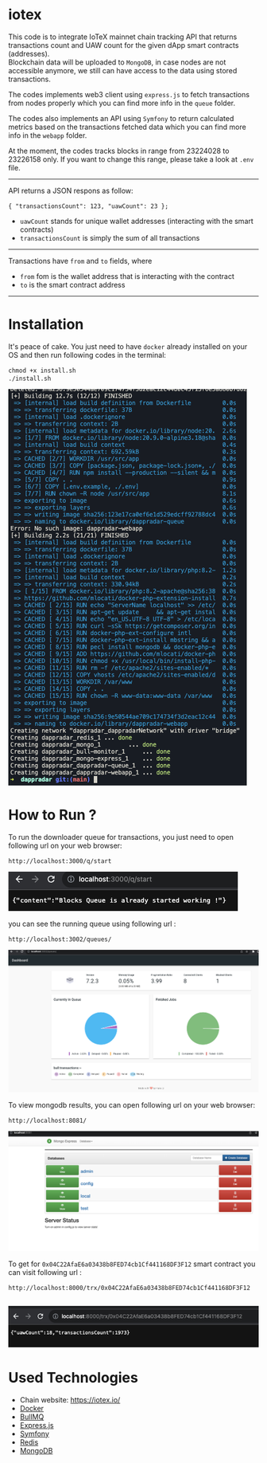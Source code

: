 # iotex  
This code is to integrate IoTeX mainnet chain tracking API that returns transactions count and UAW count for the given dApp smart contracts (addresses).  
Blockchain data will be uploaded to `MongoDB`, in case nodes are not accessible anymore, we still can have access to the data using stored transactions.

The codes implements web3 client using `express.js` to fetch transactions from nodes properly which you can find more info in the `queue` folder.

The codes also implements an API using `Symfony` to return calculated metrics based on the transactions fetched data which you can find more info in the `webapp` folder.

At the moment, the codes tracks blocks in range from 23224028 to 23226158 only. If you want to change this range, please take a look at `.env` file.

---

API returns a JSON respons as follow:   
```
{ "transactionsCount": 123, "uawCount": 23 };
```
 - `uawCount` stands for unique wallet addresses (interacting with the smart contracts) 
 - `transactionsCount` is simply the sum of all transactions

---
Transactions have `from` and `to` fields, where
 - `from` fom is the wallet address that is interacting with the contract
 - `to` is the smart contract address

---

# Installation
It's peace of cake. You just need to have `docker` already installed on your OS and then run following codes in the terminal:
```shell
chmod +x install.sh
./install.sh
```
[![Docker installation](https://github.com/onlymaj/iotex/blob/main/images/docker.png?raw=true "Docker installation")](https://github.com/onlymaj/iotex/blob/main/images/docker.png?raw=true "Docker installation")

# How to Run ?
To run the downloader queue for transactions, you just need to open following url on your web browser:
```
http://localhost:3000/q/start
```
[![Run queue](https://github.com/onlymaj/iotex/blob/main/images/startq.png?raw=true "Run queue")](https://github.com/onlymaj/iotex/blob/main/images/startq.png?raw=true "Run queue")

you can see the running queue using following url :
```
http://localhost:3002/queues/
```
[![Bullmq Monitor](https://github.com/onlymaj/iotex/blob/main/images/monitor.png?raw=true "Bullmq Monitor")](https://github.com/onlymaj/iotex/blob/main/images/monitor.png?raw=true "Bullmq Monitor")

To view mongodb results, you can open following url on your web browser:
```
http://localhost:8081/
```
[![Mongo Express](https://github.com/onlymaj/iotex/blob/main/images/express.png?raw=true "Mongo Express")](https://github.com/onlymaj/iotex/blob/main/images/express.png?raw=true "Mongo Express")

To get for `0x04C22AfaE6a03438b8FED74cb1Cf441168DF3F12` smart contract you can visit following url :
```
http://localhost:8000/trx/0x04C22AfaE6a03438b8FED74cb1Cf441168DF3F12
```
[![Api result](https://github.com/onlymaj/iotex/blob/main/images/transactions.png?raw=true "Api result")](https://github.com/onlymaj/iotex/blob/main/images/transactions.png?raw=true "Api result")
---
# Used Technologies
- Chain website: https://iotex.io/
- [Docker](https://www.docker.com/)
- [BullMQ](https://github.com/taskforcesh/bullmq)
- [Express.js](https://expressjs.com/)
- [Symfony](https://symfony.com/)
- [Redis](https://redis.io/)
- [MongoDB](https://www.mongodb.com/)